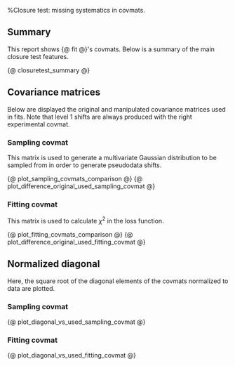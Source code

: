 %Closure test: missing systematics in covmats.

Summary
-------

This report shows {@ fit @}'s covmats.
Below is a summary of the main closure test features.

{@ closuretest_summary @}

Covariance matrices
-------------------

Below are displayed the original and manipulated covariance matrices used in fits. Note that level 1 shifts are always produced with the right experimental covmat.

### Sampling covmat

This matrix is used to generate a multivariate Gaussian distribution to be sampled from in order to generate pseudodata shifts.

{@ plot_sampling_covmats_comparison @}
{@ plot_difference_original_used_sampling_covmat @}

### Fitting covmat

This matrix is used to calculate $\chi^2$ in the loss function.

{@ plot_fitting_covmats_comparison @}
{@ plot_difference_original_used_fitting_covmat @}

Normalized diagonal
-------------------

Here, the square root of the diagonal elements of the covmats normalized to data are plotted.

### Sampling covmat

{@ plot_diagonal_vs_used_sampling_covmat @}

### Fitting covmat

{@ plot_diagonal_vs_used_fitting_covmat @}
